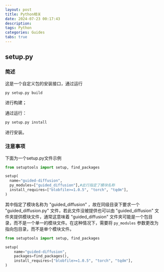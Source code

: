 ```yaml
---
layout: post
title: Python相关
date: 2024-07-23 00:17:43
description:
tags: Python
categories: Guides
tabs: true
---
```

## setup.py

### 简述

这是一个自定义包的安装接口，通过运行

```bash
py setup.py build
```

进行构建；

通过运行：

```bash
py setup.py install
```

进行安装。

### 注意事项

下面为一个setup.py文件示例

```python
from setuptools import setup, find_packages

setup(
  name="guided-diffusion",
  py_modules=["guided_diffusion"],#此行指定了模块名称
  install_requires=["blobfile>=1.0.5", "torch", "tqdm"],
)
```

其中指定了模块名称为 "guided_diffusion" ，故在同级目录下要求一个 "guided_diffusion.py" 文件，若此文件没被提供也可以由 "guided_diffusion" 文件夹提供模块文件，通常这意味着 "guided_diffusion" 文件夹可能是一个包目录，而不是一个单一的模块文件。在这种情况下，需要将 `py_modules` 参数更改为指向包目录，而不是单个模块文件。

```python
from setuptools import setup, find_packages

setup(
    name="guided-diffusion",
    packages=find_packages(),
    install_requires=["blobfile>=1.0.5", "torch", "tqdm"],
)
```

